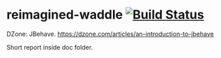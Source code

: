 # reimagined-waddle [![Build Status](https://travis-ci.org/masmangan/reimagined-waddle.svg?branch=master)](https://travis-ci.org/masmangan/reimagined-waddle)
DZone: JBehave. https://dzone.com/articles/an-introduction-to-jbehave

Short report inside doc folder.
